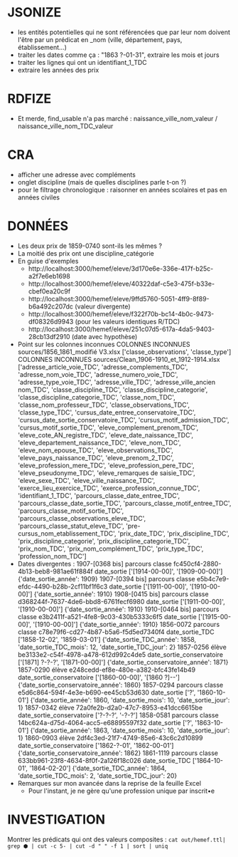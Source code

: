 # JSONIZE

- les entités potentielles qui ne sont référencées que par leur nom doivent l'être par un prédicat en _nom (ville, département, pays, établissement…)
- traiter les dates comme ça : "1863 ?-01-31", extraire les mois et jours
- traiter les lignes qui ont un identifiant_1_TDC
- extraire les années des prix

# RDFIZE

- Et merde, find_usable n'a pas marché : naissance_ville_nom_valeur / naissance_ville_nom_TDC_valeur

# CRA

- afficher une adresse avec compléments
- onglet discipline (mais de quelles disciplines parle t-on ?)
- pour le filtrage chronologique : raisonner en années scolaires et pas en années civiles

# DONNÉES

- Les deux prix de 1859-0740 sont-ils les mêmes ?
- La moitié des prix ont une discipline_catégorie
- En guise d'exemples
    - http://localhost:3000/hemef/eleve/3d170e6e-336e-417f-b25c-a2f7e6eb1698
    - http://localhost:3000/hemef/eleve/40322daf-c5e3-475f-b33e-cbef0ea20c9f
    - http://localhost:3000/hemef/eleve/9ffd5760-5051-4ff9-8f89-b6a492c207dc (valeur divergente)
    - http://localhost:3000/hemef/eleve/f322f70b-bc14-4b0c-9473-df08326d9943 (pour les valeurs identiques R/TDC)
    - http://localhost:3000/hemef/eleve/251c07d5-617a-4da5-9403-28cb13df2910 (date avec hypothèse)
- Point sur les colonnes inconnues
    COLONNES INCONNUES sources/1856_1861_modifié V3.xlsx
        ['classe_observations', 'classe_type']
    COLONNES INCONNUES sources/Clean_1906-1910_et_1912-1914.xlsx
        ['adresse_article_voie_TDC',
        'adresse_complements_TDC',
        'adresse_nom_voie_TDC',
        'adresse_numero_voie_TDC',
        'adresse_type_voie_TDC',
        'adresse_ville_TDC',
        'adresse_ville_ancien nom_TDC',
        'classe_discipline_TDC',
        'classe_discipline_categorie',
        'classe_discipline_categorie_TDC',
        'classe_nom_TDC',
        'classe_nom_professeur_TDC',
        'classe_observations_TDC',
        'classe_type_TDC',
        'cursus_date_entree_conservatoire_TDC',
        'cursus_date_sortie_conservatoire_TDC',
        'cursus_motif_admission_TDC',
        'cursus_motif_sortie_TDC',
        'eleve_complement_prenom_TDC',
        'eleve_cote_AN_registre_TDC',
        'eleve_date_naissance_TDC',
        'eleve_departement_naissance_TDC',
        'eleve_nom_TDC',
        'eleve_nom_epouse_TDC',
        'eleve_observations_TDC',
        'eleve_pays_naissance_TDC',
        'eleve_prenom_2_TDC',
        'eleve_profession_mere_TDC',
        'eleve_profession_pere_TDC',
        'eleve_pseudonyme_TDC',
        'eleve_remarques de saisie_TDC',
        'eleve_sexe_TDC',
        'eleve_ville_naissance_TDC',
        'exerce_lieu_exercice_TDC',
        'exerce_profession_connue_TDC',
        'identifiant_1_TDC',
        'parcours_classe_date_entree_TDC',
        'parcours_classe_date_sortie_TDC',
        'parcours_classe_motif_entree_TDC',
        'parcours_classe_motif_sortie_TDC',
        'parcours_classe_observations_eleve_TDC',
        'parcours_classe_statut_eleve_TDC',
        'pre-cursus_nom_etablissement_TDC',
        'prix_date_TDC',
        'prix_discipline_TDC',
        'prix_discipline_categorie',
        'prix_discipline_categorie_TDC',
        'prix_nom_TDC',
        'prix_nom_complément_TDC',
        'prix_type_TDC',
        'profession_nom_TDC']
- Dates divergentes :
    1907-[0368 bis] parcours classe fc450cf4-2880-4b13-beb8-981ae61f884f date_sortie ['[1914-00-00]', '[1909-00-00]']
        {'date_sortie_année': 1909}
    1907-[0394 bis] parcours classe e5b4c7e9-efdc-4490-b28b-2cf11bf1f6c3 date_sortie ['[1911-00-00]', '[1910-00-00]']
        {'date_sortie_année': 1910}
    1908-[0415 bis] parcours classe d368244f-7637-4de6-bbd8-6761fecf6980 date_sortie ['[1911-00-00]', '[1910-00-00]']
        {'date_sortie_année': 1910}
    1910-[0464 bis] parcours classe e3b2411f-a521-4fe8-9c03-430b5333c6f5 date_sortie ['[1915-00-00]', '[1910-00-00]']
        {'date_sortie_année': 1910}
    1856-0072 parcours classe c78e79f6-cd27-4b87-b5a6-f5d5ed7340f4 date_sortie_TDC ['1858-12-02', '1859-03-01']
        {'date_sortie_TDC_année': 1858, 'date_sortie_TDC_mois': 12, 'date_sortie_TDC_jour': 2}
    1857-0256 élève be3133e2-c54f-4978-a478-612d992c4de5 date_sortie_conservatoire ['[1871] ?-?-?', '[1871-00-00]']
        {'date_sortie_conservatoire_année': 1871}
    1857-0290 élève e248cedd-ef8e-480e-a382-bfc43fe14b49 date_sortie_conservatoire ['[1860-00-00]', '[1860 ?]--']
        {'date_sortie_conservatoire_année': 1860}
    1857-0294 parcours classe e5d6c864-594f-4e3e-b690-ee45cb53d630 date_sortie ['?', '1860-10-01']
        {'date_sortie_année': 1860, 'date_sortie_mois': 10, 'date_sortie_jour': 1}
    1857-0342 élève 72a0fe2b-d2a0-47c7-8953-e41dcc6615be date_sortie_conservatoire ['?-?-?', '-?-?']
    1858-0581 parcours classe 14bc624a-d75d-4064-acc5-e68895597f32 date_sortie ['?', '1863-10-01']
        {'date_sortie_année': 1863, 'date_sortie_mois': 10, 'date_sortie_jour': 1}
    1860-0903 élève 2df4c3ed-21f7-4749-85e6-43c6c2d10899 date_sortie_conservatoire ['1862-?-01', '1862-00-01']
        {'date_sortie_conservatoire_année': 1862}
    1861-1119 parcours classe 633bb961-23f8-4634-8f0f-2a126f18c026 date_sortie_TDC ['1864-10-01', '1864-02-20']
        {'date_sortie_TDC_année': 1864, 'date_sortie_TDC_mois': 2, 'date_sortie_TDC_jour': 20}
- Remarques sur mon avancée dans la reprise de la feuille Excel
    - Pour l'instant, je ne gère qu'une profession unique par inscrit•e

# INVESTIGATION

Montrer les prédicats qui ont des valeurs composites :
`cat out/hemef.ttl| grep ⬢ | cut -c 5- | cut -d " " -f 1 | sort | uniq`